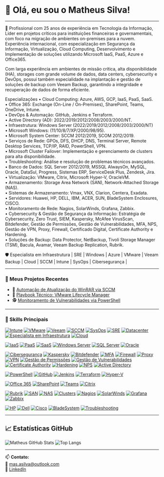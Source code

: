# 👋 Olá, eu sou o Matheus Silva!
---
🎯 Profissional com 25 anos de experiência em Tecnologia da Informação, Líder em projetos críticos para instituições financeiras e governamentais, com foco na migração de ambientes on-premises para a nuvem. Experiência internacional, com especialização em Segurança da Informação, Virtualização, Cloud Computing, Desenvolvimento e Implementação de soluções utilizando Microsoft IaaS, PaaS, Azure e Office365.

Com larga experiência em ambientes de missão crítica, alta disponibilidade (HA), storages com grande volume de dados, data centers, cybersecurity e DevOps, possui também especialidade na implantação e gestão de soluções de backup com Veeam Backup, garantindo a integridade e recuperação de dados de forma eficiente.

Especializações
• Cloud Computing: Azure, AWS, GCP, IaaS, PaaS, SaaS.  
• Office 365: Exchange (On-Line / On-Premises), SharePoint, Teams, OneDrive, Intune.  
• DevOps & Automação: GitHub, Jenkins e Terraform.  
• Active Directory (AD): 2022/2019/2012/2008/2003/2000/NT.  
• Infraestrutura: Windows Server (2022/2019/2012/2008/2003/2000/NT)  
• Microsoft Windows: (11/10/8/7/XP/2000/98/95).  
• Microsoft System Center: SCCM 2012/2019, SCOM 2012/2019.  
• Serviços de Rede: GPOs, DFS, DHCP, DNS, Terminal Server, Remote Desktop Services, TCP/IP, RAID, PowerShell, VPN.  
• Microsoft Cluster Failover: Implementação e gerenciamento de clusters para alta disponibilidade.  
• Troubleshooting: Análise e resolução de problemas técnicos avançados.  
• Banco de Dados: SQL Server 2012/2019, MSSQL AlwaysOn, MySQL, Oracle, DataSul, Progress, Sistemas ERP, ServiceDesk
Plus, Zendesk, Jira.  
• Virtualização: VMware, Citrix, Microsoft Hyper-V, OracleVM.  
• Armazenamento: Storage Area Network (SAN), Network-Attached Storage (NAS).  
• Sistemas de Armazenamento: Vmax, VNX, Clarion, Centera, Exadata.  
• Servidores: Huawei, HP, DELL, IBM, ACER, SUN, BladeSystem Enclosures, CISCO.  
• Monitoramento de Rede: Nagios, SolarWinds, Grafana, Zabbix.  
• Cybersecurity & Gestão de Segurança da Informação: Estratégia de Cybersecurity, Zero Trust, SIEM, Kaspersky, McAfee VirusScan, Bitdefender, Gestão de Permissões, Gestão de Vulnerabilidades, MFA, NPS, Gestão de VPN, Proxy, Firewall, Certificado Digital, Certificate Authority e Hardening.  
• Soluções de Backup: Data Protector, NetBackup, Tivoli Storage Manager (TSM), Bacula, Avamar, Veeam Backup Replication, Rubrik.  
  
🛡️ Especialista em Infraestrutura | SRE | Windows | Azure | VMware | Veeam Backup | Cloud | SCCM | Intune | SysOps | Cibersegurança |

---

### 🚀 Meus Projetos Recentes
- 🔧 [Automação de Atualização do WinRAR via SCCM](https://github.com/masasilva/automacao-winrar-sccm)
- 📘 [Playbook Técnico: VMware Lifecycle Manager](https://github.com/masasilva/playbook-vmware-lifecycle)
- 🕵️ [Monitoramento de Vulnerabilidades via PowerShell](https://github.com/masasilva/monitoramento-vulnerabilidades)

---

### 🧰 Skills Principais
<!-- Gerenciamento e Infraestrutura -->
[![Intune](https://img.shields.io/badge/-Intune-0078D4?style=flat&logo=microsoft&logoColor=white)](https://learn.microsoft.com/en-us/mem/intune/)
[![VMware](https://img.shields.io/badge/-VMware-607078?style=flat&logo=vmware&logoColor=white)](https://www.vmware.com/)
[![Veeam](https://img.shields.io/badge/-Veeam_Backup-21A366?style=flat&logoColor=white)](https://www.veeam.com/)
[![SCCM](https://img.shields.io/badge/-SCCM-2C2C2C?style=flat&logo=microsoft&logoColor=white)](https://learn.microsoft.com/en-us/mem/configmgr/)
[![SysOps](https://img.shields.io/badge/-SysOps-5A5A5A?style=flat&logo=linux&logoColor=white)](https://aws.amazon.com/certification/certified-sysops-admin-associate/)
[![SRE](https://img.shields.io/badge/-SRE-0A66C2?style=flat&logo=google&logoColor=white)](https://sre.google/)
[![Datacenter](https://img.shields.io/badge/-Datacenter-6E6E6E?style=flat&logo=cisco&logoColor=white)](https://www.ibm.com/topics/data-center)
[![Especialista em Infraestrutura](https://img.shields.io/badge/-Infraestrutura-34495E?style=flat&logo=server&logoColor=white)](https://learn.microsoft.com/en-us/)
[![Cloud](https://img.shields.io/badge/-Cloud-00C7B7?style=flat&logo=cloudflare&logoColor=white)](https://azure.microsoft.com/)

<!-- Plataformas e Serviços -->
[![IaaS](https://img.shields.io/badge/-IaaS-3E8EDE?style=flat&logo=azuredevops&logoColor=white)](https://azure.microsoft.com/en-us/overview/what-is-iaas/)
[![PaaS](https://img.shields.io/badge/-PaaS-008080?style=flat&logo=azuredevops&logoColor=white)](https://azure.microsoft.com/en-us/overview/what-is-paas/)
[![SaaS](https://img.shields.io/badge/-SaaS-20C997?style=flat&logo=azuredevops&logoColor=white)](https://azure.microsoft.com/en-us/overview/what-is-saas/)
[![Windows Server](https://img.shields.io/badge/-Windows_Server-0078D6?style=flat&logo=windows&logoColor=white)](https://www.microsoft.com/en-us/windows-server)
[![SQL Server](https://img.shields.io/badge/-SQL_Server-CC2927?style=flat&logo=microsoftsqlserver&logoColor=white)](https://www.microsoft.com/en-us/sql-server)
[![Oracle](https://img.shields.io/badge/-Oracle-F80000?style=flat&logo=oracle&logoColor=white)](https://www.oracle.com/)

<!-- Segurança da Informação -->
[![Cibersegurança](https://img.shields.io/badge/-Cybersegurança-8A2BE2?style=flat&logo=security&logoColor=white)](https://www.cisa.gov/)
[![Kaspersky](https://img.shields.io/badge/-Kaspersky-006C54?style=flat&logoColor=white)](https://www.kaspersky.com/)
[![Bitdefender](https://img.shields.io/badge/-Bitdefender-ED1C24?style=flat&logoColor=white)](https://www.bitdefender.com/)
[![MFA](https://img.shields.io/badge/-MFA-5D3FD3?style=flat&logo=okta&logoColor=white)](https://learn.microsoft.com/en-us/azure/active-directory/authentication/concept-mfa-howitworks)
[![Firewall](https://img.shields.io/badge/-Firewall-DC143C?style=flat&logo=fortinet&logoColor=white)](https://learn.microsoft.com/en-us/azure/firewall/)
[![Proxy](https://img.shields.io/badge/-Proxy_Servers-3F51B5?style=flat&logo=squid&logoColor=white)](https://wiki.squid-cache.org/)
[![VPN](https://img.shields.io/badge/-VPN-1E90FF?style=flat&logo=wireguard&logoColor=white)](https://www.wireguard.com/)
[![Gestão de Permissões](https://img.shields.io/badge/-Gestão_de_Permissões-4B0082?style=flat)]()
[![Gestão de Vulnerabilidades](https://img.shields.io/badge/-Gestão_de_Vulnerabilidades-B22222?style=flat)]()
[![Certificate Authority](https://img.shields.io/badge/-Certificate_Authority-228B22?style=flat)]()
[![Hardening](https://img.shields.io/badge/-Hardening-556B2F?style=flat)]()
[![NPS](https://img.shields.io/badge/-NPS_Server-4682B4?style=flat)]()
[![Active Directory](https://img.shields.io/badge/-Active_Directory-1E90FF?style=flat&logo=microsoft&logoColor=white)](https://learn.microsoft.com/en-us/windows-server/identity/ad-ds/)

<!-- Ferramentas de DevOps e Automação -->
[![PowerShell](https://img.shields.io/badge/-PowerShell-5391FE?style=flat&logo=powershell&logoColor=white)](https://learn.microsoft.com/en-us/powershell/)
[![GitHub](https://img.shields.io/badge/-GitHub-181717?style=flat&logo=github&logoColor=white)](https://github.com/)
[![Jenkins](https://img.shields.io/badge/-Jenkins-D24939?style=flat&logo=jenkins&logoColor=white)](https://www.jenkins.io/)
[![Terraform](https://img.shields.io/badge/-Terraform-7B42BC?style=flat&logo=terraform&logoColor=white)](https://www.terraform.io/)
[![Hyper-V](https://img.shields.io/badge/-Hyper--V-0063B1?style=flat&logo=windows&logoColor=white)](https://learn.microsoft.com/en-us/virtualization/hyper-v-on-windows/)

<!-- Produtividade e Colaboração -->
[![Office 365](https://img.shields.io/badge/-Office_365-D83B01?style=flat&logo=microsoftoffice&logoColor=white)](https://www.office.com/)
[![SharePoint](https://img.shields.io/badge/-SharePoint-0078D4?style=flat&logo=microsoft&logoColor=white)](https://www.microsoft.com/sharepoint)
[![Teams](https://img.shields.io/badge/-Microsoft_Teams-6264A7?style=flat&logo=microsoftteams&logoColor=white)](https://www.microsoft.com/en-us/microsoft-teams/group-chat-software)
[![Citrix](https://img.shields.io/badge/-Citrix-00A1E0?style=flat&logo=citrix&logoColor=white)](https://www.citrix.com/)

<!-- Infraestrutura e Monitoramento -->
[![Rubrik](https://img.shields.io/badge/-Rubrik-00ADEF?style=flat&logoColor=white)](https://www.rubrik.com/)
[![SAN](https://img.shields.io/badge/-Storage_Area_Network-778899?style=flat)]()
[![NAS](https://img.shields.io/badge/-Network_Attached_Storage-708090?style=flat)]()
[![Clusters](https://img.shields.io/badge/-Clusters-6A5ACD?style=flat)]()
[![Nagios](https://img.shields.io/badge/-Nagios-000000?style=flat&logo=nagios&logoColor=white)](https://www.nagios.org/)
[![SolarWinds](https://img.shields.io/badge/-SolarWinds-F28C28?style=flat)](https://www.solarwinds.com/)
[![Grafana](https://img.shields.io/badge/-Grafana-F46800?style=flat&logo=grafana&logoColor=white)](https://grafana.com/)
[![Zabbix](https://img.shields.io/badge/-Zabbix-DC382D?style=flat&logo=zabbix&logoColor=white)](https://www.zabbix.com/)

<!-- Outros -->
[![HP](https://img.shields.io/badge/-HP-0096D6?style=flat&logo=hp&logoColor=white)](https://www.hp.com/)
[![Dell](https://img.shields.io/badge/-Dell-007DB8?style=flat&logo=dell&logoColor=white)](https://www.dell.com/)
[![Cisco](https://img.shields.io/badge/-Cisco-1BA0D7?style=flat&logo=cisco&logoColor=white)](https://www.cisco.com/)
[![BladeSystem](https://img.shields.io/badge/-BladeSystem-696969?style=flat)]()
[![Troubleshooting](https://img.shields.io/badge/-Troubleshooting-808080?style=flat)]()


---

## 📈 Estatísticas GitHub

![Matheus GitHub Stats](https://github-readme-stats.vercel.app/api?username=masasilva&show_icons=true&theme=default)
![Top Langs](https://github-readme-stats.vercel.app/api/top-langs/?username=masasilva&layout=compact)

---

📫 **Contato:**  
📧 mas.asilva@outlook.com  
🔗 [LinkedIn](https://www.linkedin.com/in/matheus-s-6a6b0734b)


